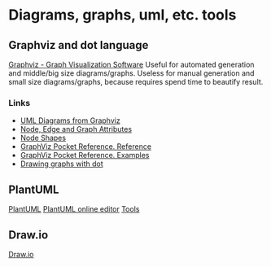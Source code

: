 # Diagrams, graphs, uml, etc. tools

## Graphviz and dot language
[Graphviz - Graph Visualization Software](https://www.graphviz.org/)
Useful for automated generation and middle/big size diagrams/graphs.
Useless for manual generation and small size diagrams/graphs, because requires spend time to beautify result.

### Links 
* [UML Diagrams from Graphviz](http://www.markmorga.com/software/2012/08/10/uml-diagrams-from-graphviz.html)
* [Node, Edge and Graph Attributes](https://www.graphviz.org/doc/info/attrs.html)
* [Node Shapes](https://www.graphviz.org/doc/info/shapes.html)
* [GraphViz Pocket Reference. Reference](https://graphs.grevian.org/reference)
* [GraphViz Pocket Reference. Examples](https://graphs.grevian.org/example)
* [Drawing graphs with dot](https://www.graphviz.org/pdf/dotguide.pdf)

## PlantUML
[PlantUML](http://plantuml.com/)
[PlantUML online editor](https://www.planttext.com/)
[Tools](http://plantuml.com/en/running)

## Draw.io
[Draw.io](https://www.draw.io/)
